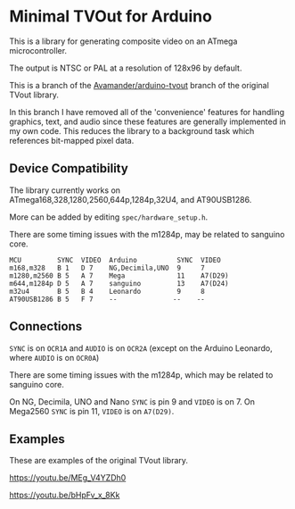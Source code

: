 # Minimal TVOut for Arduino

This is a library for generating composite video on an ATmega microcontroller.

The output is NTSC or PAL at a resolution of 128x96 by default.

This is a branch of the [Avamander/arduino-tvout](https://github.com/Avamander/arduino-tvout) branch of the original TVout library.

In this branch I have removed all of the 'convenience' features for handling graphics, text, and audio since these features are generally implemented in my own code. This reduces the library to a background task which references bit-mapped pixel data.

## Device Compatibility

The library currently works on ATmega168,328,1280,2560,644p,1284p,32U4, and AT90USB1286.

More can be added by editing `spec/hardware_setup.h`.

There are some timing issues with the m1284p, may be related to sanguino core.

```
MCU         SYNC  VIDEO  Arduino          SYNC  VIDEO
m168,m328   B 1   D 7    NG,Decimila,UNO  9     7
m1280,m2560 B 5   A 7    Mega             11    A7(D29)
m644,m1284p D 5   A 7    sanguino         13    A7(D24)
m32u4       B 5   B 4    Leonardo         9     8
AT90USB1286 B 5   F 7    --              --    --
```

## Connections

`SYNC` is on `OCR1A` and `AUDIO` is on `OCR2A` (except on the Arduino Leonardo, where `AUDIO` is on `OCR0A`)

There are some timing issues with the m1284p, which may be related to sanguino core.

On NG, Decimila, UNO and Nano `SYNC` is pin 9 and `VIDEO` is on 7. On Mega2560 `SYNC` is pin 11, `VIDEO` is on `A7(D29)`.

## Examples

These are examples of the original TVout library.

https://youtu.be/MEg_V4YZDh0

https://youtu.be/bHpFv_x_8Kk
